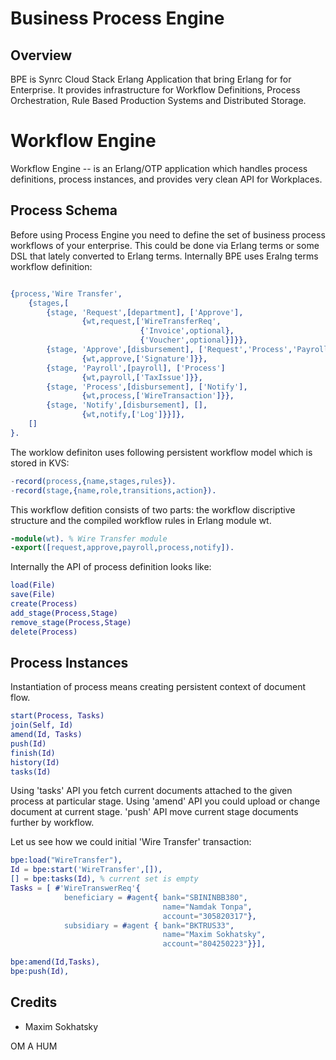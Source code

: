 Business Process Engine
=======================

Overview
--------

BPE is Synrc Cloud Stack Erlang Application that bring Erlang for for Enterprise.
It provides infrastructure for Workflow Definitions, Process Orchestration,
Rule Based Production Systems and Distributed Storage.

Workflow Engine
===============

Workflow Engine -- is an Erlang/OTP application which handles process definitions,
process instances, and provides very clean API for Workplaces.

Process Schema
--------------

Before using Process Engine you need to define the set of business process
workflows of your enterprise. This could be done via Erlang terms or some DSL
that lately converted to Erlang terms. Internally BPE uses Eralng terms
workflow definition:

```erlang

{process,'Wire Transfer',
    {stages,[
        {stage, 'Request',[department], ['Approve'],
                {wt,request,['WireTransferReq',
                             {'Invoice',optional},
                             {'Voucher',optional}]}},
        {stage, 'Approve',[disbursement], ['Request','Process','Payroll'],
                {wt,approve,['Signature']}},
        {stage, 'Payroll',[payroll], ['Process']
                {wt,payroll,['TaxIssue']}},
        {stage, 'Process',[disbursement], ['Notify'],
                {wt,process,['WireTransaction']}},
        {stage, 'Notify',[disbursement], [],
                {wt,notify,['Log']}}]},
    []
}.
```

The worklow definiton uses following persistent workflow model which is stored in KVS:

```erlang
-record(process,{name,stages,rules}).
-record(stage,{name,role,transitions,action}).
```

This workflow defition consists of two parts: the workflow discriptive structure
and the compiled workflow rules in Erlang module wt.

```erlang
-module(wt). % Wire Transfer module
-export([request,approve,payroll,process,notify]).
```

Internally the API of process definition looks like:

```erlang
load(File)
save(File)
create(Process)
add_stage(Process,Stage)
remove_stage(Process,Stage)
delete(Process)
```
Process Instances
-----------------

Instantiation of process means creating persistent context of document flow.

```erlang
start(Process, Tasks)
join(Self, Id)
amend(Id, Tasks)
push(Id)
finish(Id)
history(Id)
tasks(Id)
```

Using 'tasks' API you fetch current documents attached to the given
process at particular stage. Using 'amend' API you could upload or
change document at current stage. 'push' API move current
stage documents further by workflow.

Let us see how we could initial 'Wire Transfer' transaction:

```erlang
bpe:load("WireTransfer"),
Id = bpe:start('WireTransfer',[]),
[] = bpe:tasks(Id), % current set is empty
Tasks = [ #'WireTranswerReq'{
            beneficiary = #agent{ bank="SBININBB380",
                                  name="Namdak Tonpa",
                                  account="305820317"},
            subsidiary = #agent { bank="BKTRUS33",
                                  name="Maxim Sokhatsky",
                                  account="804250223"}}],

bpe:amend(Id,Tasks),
bpe:push(Id),
```

Credits
-------

* Maxim Sokhatsky

OM A HUM

